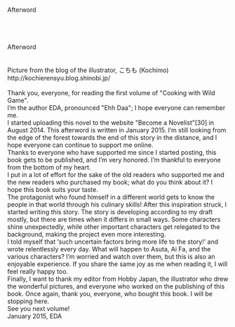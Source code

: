 <br/>
<br/>
Afterword<br/>
<br/>
<br/>
<br/>
<br/>
Afterword<br/>
<br/>
<br/>
Picture from the blog of the illustrator, こちも (Kochimo) http://kochierensyu.blog.shinobi.jp/<br/>
<br/>
Thank you, everyone, for reading the first volume of "Cooking with Wild Game".<br/>
I’m the author EDA, pronounced "Ehh Daa"; I hope everyone can remember me.<br/>
I started uploading this novel to the website "Become a Novelist"[30] in August 2014. This afterword is written in January 2015. I’m still looking from the edge of the forest towards the end of this story in the distance, and I hope everyone can continue to support me online.<br/>
Thanks to everyone who have supported me since I started posting, this book gets to be published, and I’m very honored. I’m thankful to everyone from the bottom of my heart.<br/>
I put in a lot of effort for the sake of the old readers who supported me and the new readers who purchased my book; what do you think about it? I hope this book suits your taste.<br/>
The protagonist who found himself in a different world gets to know the people in that world through his culinary skills! After this inspiration struck, I started writing this story. The story is developing according to my draft mostly, but there are times when it differs in small ways. Some characters shine unexpectedly, while other important characters get relegated to the background, making the project even more interesting.<br/>
I told myself that ‘such uncertain factors bring more life to the story!’ and wrote relentlessly every day. What will happen to Asuta, Ai Fa, and the various characters? I’m worried and watch over them, but this is also an enjoyable experience. If you share the same joy as me when reading it, I will feel really happy too.<br/>
Finally, I want to thank my editor from Hobby Japan, the illustrator who drew the wonderful pictures, and everyone who worked on the publishing of this book. Once again, thank you, everyone, who bought this book. I will be stopping here.<br/>
See you next volume!<br/>
January 2015, EDA<br/>
<br/>
<br/>
